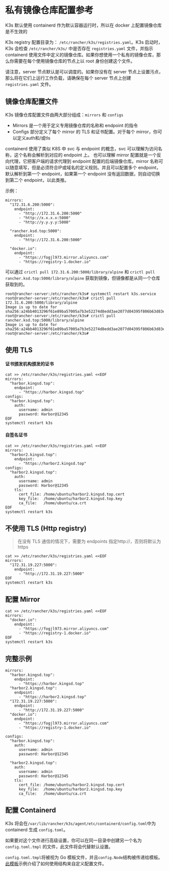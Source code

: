 # 私有镜像仓库配置参考

K3s 默认使用 containerd 作为默认容器运行时，所以在 docker 上配置镜像仓库是不生效的

K3s registry 配置目录为： `/etc/rancher/k3s/registries.yaml`。K3s 启动时，K3s 会检查 `/etc/rancher/k3s/` 中是否存在 `registries.yaml` 文件，并指示 containerd 使用文件中定义的镜像仓库。如果你想使用一个私有的镜像仓库，那么你需要在每个使用镜像仓库的节点上以 root 身份创建这个文件。

请注意，server 节点默认是可以调度的。如果你没有在 server 节点上设置污点，那么将在它们上运行工作负载，请确保在每个 server 节点上创建 `registries.yaml` 文件。

## 镜像仓库配置文件

K3s 镜像仓库配置文件由两大部分组成：`mirrors` 和 `configs`

- Mirrors 是一个用于定义专用镜像仓库的名称和 endpoint 的指令
- Configs 部分定义了每个 mirror 的 TLS 和证书配置。对于每个 mirror，你可以定义auth和/或tls

containerd 使用了类似 K8S 中 svc 与 endpoint 的概念，svc 可以理解为访问名称，这个名称会解析到对应的 endpoint 上。 也可以理解 mirror 配置就是一个反向代理，它把客户端的请求代理到 endpoint 配置的后端镜像仓库。mirror 名称可以随意填写，但是必须符合IP或域名的定义规则。并且可以配置多个 endpoint，默认解析到第一个 endpoint，如果第一个 endpoint 没有返回数据，则自动切换到第二个 endpoint，以此类推。

示例：
```
mirrors:
  "172.31.6.200:5000":
    endpoint:
      - "http://172.31.6.200:5000"
      - "http://x.x.x.x:5000"
      - "http://y.y.y.y:5000"

  "rancher.ksd.top:5000":
    endpoint:
      - "http://172.31.6.200:5000"
      
  "docker.io":
    endpoint:
      - "https://fogjl973.mirror.aliyuncs.com"
      - "https://registry-1.docker.io"
```

可以通过 `crictl pull 172.31.6.200:5000/library/alpine` 和 `crictl pull rancher.ksd.top:5000/library/alpine` 获取到镜像，但镜像都是从同一个仓库获取到的。

```
root@rancher-server:/etc/rancher/k3s# systemctl restart k3s.service
root@rancher-server:/etc/rancher/k3s# crictl pull 172.31.6.200:5000/library/alpine
Image is up to date for sha256:a24bb4013296f61e89ba57005a7b3e52274d8edd3ae2077d04395f806b63d83e
root@rancher-server:/etc/rancher/k3s# crictl pull rancher.ksd.top:5000/library/alpine
Image is up to date for sha256:a24bb4013296f61e89ba57005a7b3e52274d8edd3ae2077d04395f806b63d83e
root@rancher-server:/etc/rancher/k3s#
```


## 使用 TLS 

#### 证书颁发机构颁发的证书

```
cat >> /etc/rancher/k3s/registries.yaml <<EOF
mirrors:
  "harbor.kingsd.top":
    endpoint:
      - "https://harbor.kingsd.top"
configs:
  "harbor.kingsd.top":
    auth:
      username: admin
      password: Harbor@12345
EOF
systemctl restart k3s
```

#### 自签名证书

```
cat >> /etc/rancher/k3s/registries.yaml <<EOF
mirrors:
  "harbor2.kingsd.top":
    endpoint:
      - "https://harbor2.kingsd.top"
configs:
  "harbor2.kingsd.top":
    auth:
      username: admin
      password: Harbor@12345
    tls:
      cert_file: /home/ubuntu/harbor2.kingsd.top.cert
      key_file:  /home/ubuntu/harbor2.kingsd.top.key
      ca_file:   /home/ubuntu/ca.crt
EOF
systemctl restart k3s
```

## 不使用 TLS (Http registry)

> 在没有 TLS 通信的情况下，需要为 endpoints 指定http://，否则将默认为 https

```
cat >> /etc/rancher/k3s/registries.yaml <<EOF
mirrors:
  "172.31.19.227:5000":
    endpoint:
      - "http://172.31.19.227:5000"
EOF
systemctl restart k3s
```

## 配置 Mirror

```
cat >> /etc/rancher/k3s/registries.yaml <<EOF
mirrors:
  "docker.io":
    endpoint:
      - "https://fogjl973.mirror.aliyuncs.com"
      - "https://registry-1.docker.io"
EOF
systemctl restart k3s
```

## 完整示例

```
mirrors:
  "harbor.kingsd.top":
    endpoint:
      - "https://harbor.kingsd.top"
  "harbor2.kingsd.top":
    endpoint:
      - "https://harbor2.kingsd.top"
  "172.31.19.227:5000":
    endpoint:
      - "http://172.31.19.227:5000"
  "docker.io":
    endpoint:
      - "https://fogjl973.mirror.aliyuncs.com"
      - "https://registry-1.docker.io"

configs:
  "harbor.kingsd.top":
    auth:
      username: admin
      password: Harbor@12345

  "harbor2.kingsd.top":
    auth:
      username: admin
      password: Harbor@12345
    tls:
      cert_file: /home/ubuntu/harbor2.kingsd.top.cert
      key_file:  /home/ubuntu/harbor2.kingsd.top.key
      ca_file:   /home/ubuntu/ca.crt

```

## 配置 Containerd

K3s 将会在`/var/lib/rancher/k3s/agent/etc/containerd/config.toml`中为 containerd 生成 `config.toml`。

如果要对这个文件进行高级设置，你可以在同一目录中创建另一个名为 `config.toml.tmpl` 的文件，此文件将会代替默认设置。

`config.toml.tmpl`将被视为 Go 模板文件，并且`config.Node`结构被传递给模板。[此模板](https://github.com/k3s-io/k3s/blob/master/pkg/agent/templates/templates.go#L16-L32)示例介绍了如何使用结构来自定义配置文件。